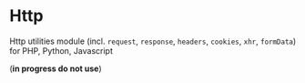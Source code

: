 Http
===========

Http utilities module (incl. `request`, `response`, `headers`, `cookies`, `xhr`, `formData`) for PHP, Python, Javascript

(**in progress do not use**)

